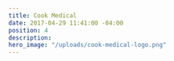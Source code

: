 ```yaml
---
title: Cook Medical
date: 2017-04-29 11:41:00 -04:00
position: 4
description:
hero_image: "/uploads/cook-medical-logo.png"
---
```


